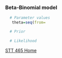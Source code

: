 ### Beta-Binomial model

```R
  # Parameter values 
   theta=seq(from=

  # Prior
  
  # Likelihood


```


[STT 465 Home](https://github.com/gdlc/STT465)
